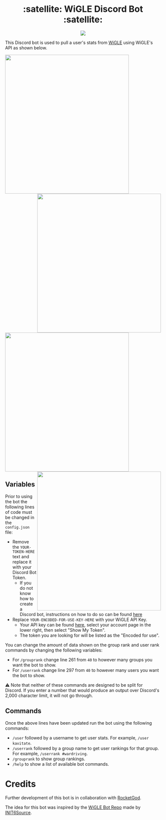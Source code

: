 <h1 align="center">:satellite: WiGLE Discord Bot :satellite:</h1>

<p align="center">
  <img src="https://i.imgur.com/CRKolzB.jpg">
</p>

This Discord bot is used to pull a user's stats from [WiGLE](https://wigle.net/) using WiGLE's API as shown below.

<p float="left">
  <img align="center" src="https://i.imgur.com/CA54inn.png" width="400" height="450"/>
  <img align="right" src="https://i.imgur.com/MT4ng6w.png" width="400" height="450"/>
</p>

<p float="left">
  <img align="center" src="https://i.imgur.com/0P2ourz.png" width="400" height="450"/>
  <img align="right" src="https://i.imgur.com/KyTYHpE.png" width="400" height="450"/>
</p>

## Variables
Prior to using the bot the following lines of code must be changed in the `config.json` file:
- Remove the `YOUR-TOKEN-HERE` text and replace it with your Discord Bot Token.
  - If you do not know how to create a Discord bot, instructions on how to do so can be found [here](https://discordpy.readthedocs.io/en/stable/discord.html)
- Replace `YOUR-ENCODED-FOR-USE-KEY-HERE` with your WiGLE API Key.
  - Your API key can be found [here](https://api.wigle.net/), select your account page in the lower right, then select "Show My Token".
  - The token you are looking for will be listed as the "Encoded for use".

You can change the amount of data shown on the group rank and user rank commands by changing the following variables:
- For `/grouprank` change line 261 from `40` to however many groups you want the bot to show.
- For `/userrank` change line 297 from `40` to however many users you want the bot to show.

:warning: Note that neither of these commands are designed to be split for Discord. If you enter a number that would produce an output over Discord's 2,000 character limit, it will not go through.

## Commands
Once the above lines have been updated run the bot using the following commands:
- `/user` followed by a username to get user stats. For example, `/user kavitate`.
- `/userrank` followed by a group name to get user rankings for that group. For example, `/userrank #wardriving`.
- `/grouprank` to show group rankings.
- `/help` to show a list of available bot commands.

# Credits
Further development of this bot is in collaboration with [RocketGod](https://github.com/RocketGod-git).

The idea for this bot was inspired by the [WiGLE Bot Repo](https://github.com/INIT6Source/WiGLE-bot) made by [INIT6Source](https://github.com/INIT6Source).
